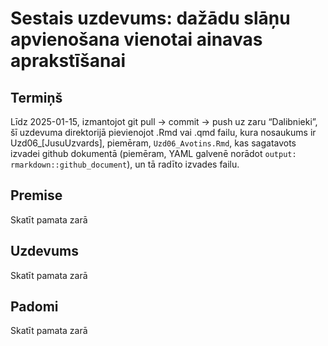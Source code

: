 Sestais uzdevums: dažādu slāņu apvienošana vienotai ainavas
aprakstīšanai
================

## Termiņš

Līdz 2025-01-15, izmantojot git pull -\> commit -\> push uz zaru
“Dalibnieki”, šī uzdevuma direktorijā pievienojot .Rmd vai .qmd failu,
kura nosaukums ir Uzd06\_\[JusuUzvards\], piemēram, `Uzd06_Avotins.Rmd`,
kas sagatavots izvadei github dokumentā (piemēram, YAML galvenē norādot
`output: rmarkdown::github_document`), un tā radīto izvades failu.

## Premise

Skatīt pamata zarā

## Uzdevums

Skatīt pamata zarā

## Padomi

Skatīt pamata zarā
